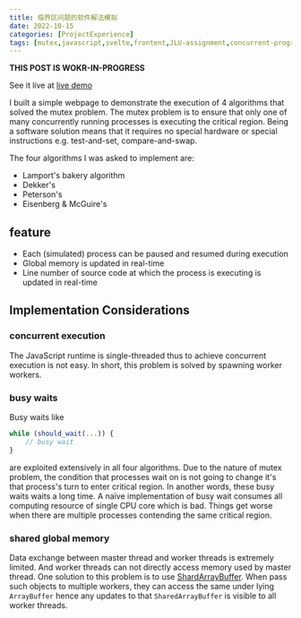```yaml
---
title: 临界区问题的软件解法模拟
date: 2022-10-15
categories: [ProjectExperience]
tags: [mutex,javascript,svelte,frontent,JLU-assignment,concurrent-programming,threads]
---
```


**THIS POST IS WOKR-IN-PROGRESS**

See it live at [live demo](https://li6in9muyou.github.io/software-mutex-sim/)

I built a simple webpage to demonstrate the execution of 4 algorithms that solved the mutex problem. The mutex problem is to ensure that only one of many concurrently running processes is executing the critical region. Being a software solution means that it requires no special hardware or special instructions e.g. test-and-set, compare-and-swap.

The four algorithms I was asked to implement are:

- Lamport's bakery algorithm
- Dekker's
- Peterson's
- Eisenberg & McGuire's

## feature

- Each (simulated) process can be paused and resumed during execution
- Global memory is updated in real-time
- Line number of source code at which the process is executing is updated in real-time

## Implementation Considerations

### concurrent execution

The JavaScript runtime is single-threaded thus to achieve concurrent execution is not easy. In short, this problem is solved by spawning worker workers.

### busy waits

Busy waits like

```js
while (should_wait(...)) {
    // busy wait
}
```

are exploited extensively in all four algorithms. Due to the nature of mutex problem, the condition that processes wait on is not going to change it's that process's turn to enter critical region. In another words, these busy waits waits a long time. A naïve implementation of busy wait consumes all computing resource of single CPU core which is bad. Things get worse when there are multiple processes contending the same critical region.

### shared global memory

Data exchange between master thread and worker threads is extremely limited. And worker threads can not directly access memory used by master thread. One solution to this problem is to use [ShardArrayBuffer](https://developer.mozilla.org/en-US/docs/Web/JavaScript/Reference/Global_Objects/SharedArrayBuffer). When pass such objects to multiple workers, they can access the same under lying `ArrayBuffer` hence any updates to that `SharedArrayBuffer` is visible to all worker threads.

